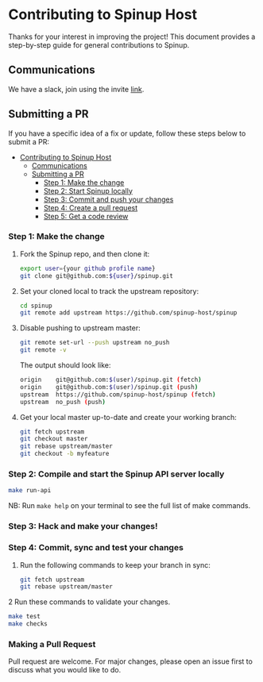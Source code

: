 # Contributing to Spinup Host

Thanks for your interest in improving the project! This document provides a step-by-step guide for general contributions to Spinup.

## Communications

We have a slack, join using the invite [link](https://join.slack.com/t/spinuphost/shared_invite/zt-17mve4j4g-kf13SuKvGGnMSyeQDCoE9Q).

## Submitting a PR

If you have a specific idea of a fix or update, follow these steps below to submit a PR:

- [Contributing to Spinup Host](#contributing-to-spinup-host)
  - [Communications](#communications)
  - [Submitting a PR](#submitting-a-pr)
    - [Step 1: Make the change](#step-1-make-the-change)
    - [Step 2: Start Spinup locally](#step-2-start-spinup-locally)
    - [Step 3: Commit and push your changes](#step-3-commit-and-push-your-changes)
    - [Step 4: Create a pull request](#step-4-create-a-pull-request)
    - [Step 5: Get a code review](#step-5-get-a-code-review)

### Step 1: Make the change

1. Fork the Spinup repo, and then clone it:

   ```bash
   export user={your github profile name}
   git clone git@github.com:${user}/spinup.git
   ```

2. Set your cloned local to track the upstream repository:

   ```bash
   cd spinup
   git remote add upstream https://github.com/spinup-host/spinup
   ```

3. Disable pushing to upstream master:

   ```bash
   git remote set-url --push upstream no_push
   git remote -v
   ```

   The output should look like:

   ```bash
   origin    git@github.com:$(user)/spinup.git (fetch)
   origin    git@github.com:$(user)/spinup.git (push)
   upstream  https://github.com/spinup-host/spinup (fetch)
   upstream  no_push (push)
   ```

4. Get your local master up-to-date and create your working branch:

   ```bash
   git fetch upstream
   git checkout master
   git rebase upstream/master
   git checkout -b myfeature
   ```

### Step 2: Compile and start the Spinup API server locally
```bash
make run-api
```
NB: Run `make help` on your terminal to see the full list of make commands.

### Step 3: Hack and make your changes!

### Step 4: Commit, sync and test your changes

1. Run the following commands to keep your branch in sync:

   ```bash
   git fetch upstream
   git rebase upstream/master
   ```

2 Run these commands to validate your changes.
   ```bash
   make test
   make checks
   ```

### Making a Pull Request
Pull request are welcome. For major changes, please open an issue first to discuss what you would like to do.

